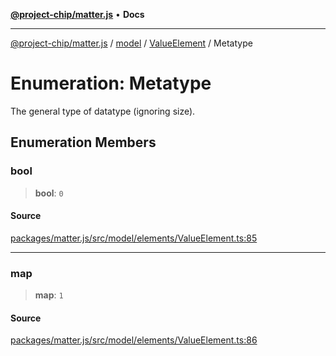 [**@project-chip/matter.js**](../../../../README.md) • **Docs**

***

[@project-chip/matter.js](../../../../modules.md) / [model](../../../README.md) / [ValueElement](../README.md) / Metatype

# Enumeration: Metatype

The general type of datatype (ignoring size).

## Enumeration Members

### bool

> **bool**: `0`

#### Source

[packages/matter.js/src/model/elements/ValueElement.ts:85](https://github.com/project-chip/matter.js/blob/7a8cbb56b87d4ccf34bec5a9a95ab40a1711324f/packages/matter.js/src/model/elements/ValueElement.ts#L85)

***

### map

> **map**: `1`

#### Source

[packages/matter.js/src/model/elements/ValueElement.ts:86](https://github.com/project-chip/matter.js/blob/7a8cbb56b87d4ccf34bec5a9a95ab40a1711324f/packages/matter.js/src/model/elements/ValueElement.ts#L86)
